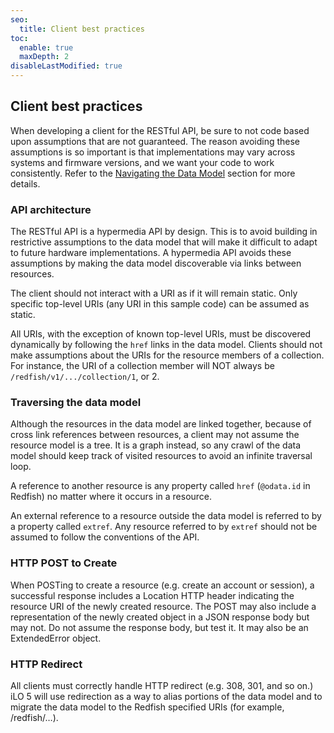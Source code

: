 ```yaml
---
seo:
  title: Client best practices
toc:
  enable: true
  maxDepth: 2
disableLastModified: true
---
```


## Client best practices

When developing a client for the RESTful API, be sure to not code based upon
assumptions that are not guaranteed. The reason avoiding these assumptions
is so important is that implementations may vary across systems and firmware
versions, and we want your code to work consistently. Refer to
the [Navigating the Data Model](./navigating.md) section for more details.

### API architecture

The RESTful API is a hypermedia API by design. This is to avoid building
in restrictive assumptions to the data model that will make it difficult
to adapt to future hardware implementations. A hypermedia API avoids these
assumptions by making the data model discoverable via links between resources.

The client should not interact with a URI as if it will remain static.
Only specific top-level URIs (any URI in this sample code) can be
assumed as static.

All URIs, with the exception of known top-level URIs, must be discovered
dynamically by following the `href` links in the data model. Clients
should not make assumptions about the URIs for the resource members
of a collection. For instance, the URI of a collection member will
NOT always be `/redfish/v1/.../collection/1`, or 2.

### Traversing the data model

Although the resources in the data model are linked together,
because of cross link references between resources, a client may
not assume the resource model is a tree. It is a graph instead,
so any crawl of the data model should keep track of visited
resources to avoid an infinite traversal loop.

A reference to another resource is any property called
`href` (`@odata.id` in Redfish) no matter where it occurs in a resource.

An external reference to a resource outside the data model is
referred to by a property called `extref`. Any resource referred
to by `extref` should not be assumed to follow the conventions of the API.

### HTTP POST to Create

When POSTing to create a resource (e.g. create an account or session),
a successful response includes a Location HTTP header indicating the
resource URI of the newly created resource. The POST may also include
a representation of the newly created object in a JSON response body
but may not. Do not assume the response body, but test it. It may also
be an ExtendedError object.

### HTTP Redirect

All clients must correctly handle HTTP redirect (e.g. 308, 301, and so on.)
iLO 5 will use redirection as a way to alias portions of the data model
and to migrate the data model to the Redfish specified URIs (for example, /redfish/…).
